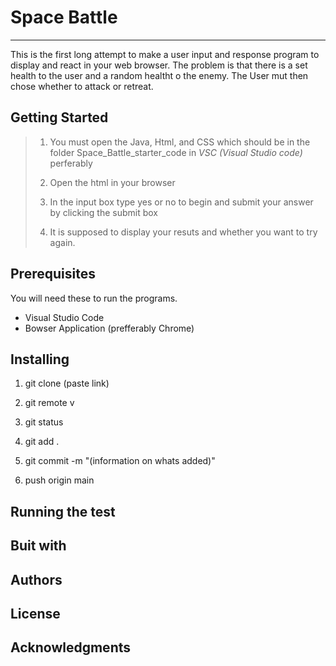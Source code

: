 




# Space Battle
-----
This is the first long attempt to make a user input and response program to display and react in your web browser.
The problem is that there is a set health to the user and a random healtht o the enemy. The User mut then chose whether to attack or retreat.


## Getting Started

> 1. You must open the Java, Html, and CSS which should be in the folder Space_Battle_starter_code in _VSC (Visual Studio code)_ perferably
>
> 2. Open the html in your browser
> 
> 3. In the input box type yes or no to begin and submit your answer by clicking the submit box
>
> 4. It is supposed to display your resuts and whether you want to try again.


## Prerequisites

You will need these to run the programs.

* Visual Studio Code
* Bowser Application (prefferably Chrome)


## Installing

1. git clone (paste link)

2. git remote v

3. git status

4. git add .

5. git commit -m "(information on whats added)"

6. push origin main


## Running the test


## Buit with

## Authors

## License

## Acknowledgments




